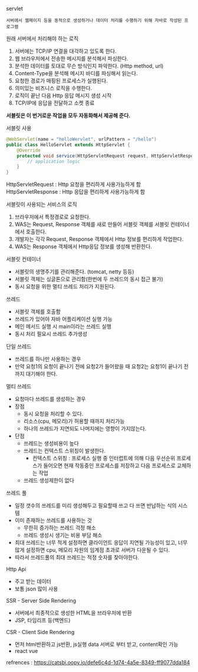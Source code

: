 servlet
```
서버에서 웹페이지 등을 동적으로 생성하거나 데이터 처리를 수행하기 위해 자바로 작성된 프로그램
```

원래 서버에서 처리해야 하는 로직
1. 서버에는 TCP/IP 연결을 대각하고 있도록 한다.
2. 웹 브라우저에서 전송한 메시지를 분석해서 파싱한다.
3. 분석한 데이터를 토대로 무슨 방식인지 파악한다. (Http method, url)
4. Content-Type을 분석해 메시지 바디를 파싱해서 읽는다.
5. 요청한 경로가 매핑된 프로세스가 실행된다.
6. 의미있는 비즈니스 로직을 수행한다.
7. 로직이 끝난 다음 Http 응답 메시지 생성 시작
8. TCP/IP에 응답을 전달하고 소켓 종료

**서블릿은 이 번거로운 작업을 모두 자동화해서 제공해 준다.**

서블릿 사용
```java
@WebServlet(name = "helloWervlet", urlPattern = "/hello")
public class HelloServlet extends HttpServlet {
	@Override
	protected void service(HttpServletRequest request, HttpServletResponse response) {
		// application logic
	}
}
```
HttpServletRequest : Http 요청을 편리하게 사용가능하게 함
HttpServletResponse : Http 응답을 편리하게 사용가능하게 함

서블릿이 사용되는 서비스의 로직
1. 브라우저에서 특정경로로 요청한다.
2. WAS는 Request, Response 객체를 새로 만들어 서블릿 객체를 서블릿 컨테이너에서 호출한다.
3. 개발자는 각각 Request, Response 객체에서 Http 정보를 편리하게 작업한다.
4. WAS는 Response 객체에서 Http응답 정보를 생성해 반환한다.

서블릿 컨테이너 
- 서블릿의 생명주기를 관리해준다. (tomcat, netty 등등)
- 서블릿 객체는 싱글톤으로 관리함(한번에 두 쓰레드의 동시 접근 불가)
- 동시 요청을 위한 멀티 쓰레드 처리가 지원된다.

쓰레드
- 서블릿 객체를 호출함
- 쓰레드가 있어야 자바 어플리케이션 실행 가능
- 메인 메서드 실행 시 main이라는 쓰레드 실행
- 동시 처리 필요시 쓰레드 추가생성

단일 쓰레드
- 쓰레드를 하나만 사용하는 경우
- 만약 요청1의 요청이 끝나기 전에 요청2가 들어왔을 때 요청2는 요청1이 끝나기 전까지 대기해야 한다.

멀티 쓰레드
- 요청마다 쓰레드를 생성하는 경우
- 장점
	- 동시 요청을 처리할 수 있다.
	- 리소스(cpu, 메모리)가 허용할 때까지 처리가능
	- 하나의 쓰레드가 지연되도 나머지에는 영향이 가지않는다.
- 단점
	- 쓰레드는 생성비용이 높다
	- 쓰레드는 컨텍스트 스위칭이 발생한다.
		- 컨텍스트 스위칭 : 프로세스 실행 중 인터럽트에 의해 다음 우선순위 프로세스가 들어오면 현재 작동중인 프로세스를 저장하고 다음 프로세스로 교체하는 작업
	- 쓰레드 생성제한이 없다

쓰레드 풀
- 일정 갯수의 쓰레드를 미리 생성해두고 필요할때 쓰고 다 쓰면 반납하는 식의 시스템
- 이미 존재하는 쓰레드를 사용하는 것
	- 무한히 증가하는 쓰레드 걱정 해소
	- 쓰레드 생성시 생기는 비용 부담 해소
- 최대 쓰레드는 너무 적게 설정하면 클라이언트 응답이 지연될 가능성이 있고, 너무 많게 설정하면 cpu, 메모리 자원의 임계점 초과로 서버가 다운될 수 있다.
- 따라서 쓰레드풀의 최대 쓰레드는 적정 숫자를 찾아야한다.

Http Api
- 주고 받는 데이터
- 보통 json 많이 사용

SSR - Server Side Rendering
- 서버에서 최종적으로 생성한 HTML을 브라우저에 반환
- JSP, 타임리프 등(백엔드)

CSR - Client Side Rendering
- 먼저 html반환하고 js반환, js실행 data 서버로 부터 받고, content확인 가능
- react vue



refrences : https://catsbi.oopy.io/defe6c4d-1d74-4a5e-8349-ff9077dda184
